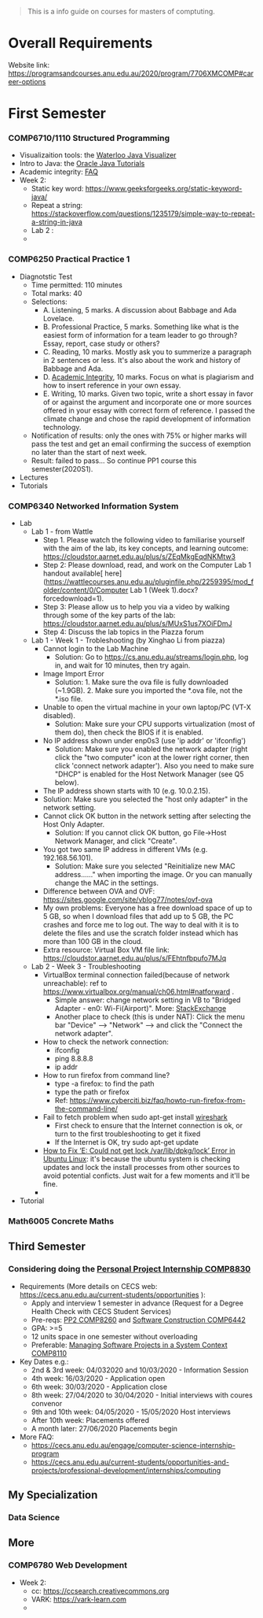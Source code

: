 > This is a info guide on courses for masters of comptuting.

# Overall Requirements

Website link: https://programsandcourses.anu.edu.au/2020/program/7706XMCOMP#career-options



# First Semester

### COMP6710/1110 Structured Programming

- Visualizaition tools: the [Waterloo Java Visualizer](https://cscircles.cemc.uwaterloo.ca/java_visualize/)
- Intro to Java: the [Oracle Java Tutorials](https://docs.oracle.com/javase/tutorial/)
- Academic integrity: [FAQ](https://cs.anu.edu.au/courses/comp1720/resources/faq/#statement-of-originality)
- Week 2:
  - Static key word: https://www.geeksforgeeks.org/static-keyword-java/
  - Repeat a string: https://stackoverflow.com/questions/1235179/simple-way-to-repeat-a-string-in-java
  - Lab 2 : 
  - 

### COMP6250 Practical Practice 1

- Diagnotstic Test
  - Time permitted: 110 minutes
  - Total marks: 40
  - Selections:
    - A. Listening, 5 marks. A discussion about Babbage and Ada Lovelace.
    - B. Professional Practice, 5 marks. Something like what is the easiest form of information for a team leader to go through? Essay, report, case study or others?
    - C. Reading, 10 marks. Mostly ask you to summerize a paragraph in 2 sentences or less. It's also about the work and history of Babbage and Ada.
    - D. [Academic Integrity](https://www.anu.edu.au/students/academic-skills/academic-integrity), 10 marks. Focus on what is plagiarism and how to insert reference in your own essay.
    - E. Writing, 10 marks. Given two topic, write a short essay in favor of or against the argument and incorporate one or more sources offered in your essay with correct form of reference. I passed the climate change and chose the rapid development of information technology.
  - Notification of results: only the ones with 75% or higher marks will pass the test and get an email confirming the success of exemption no later than the start of next week.
  - Result: failed to pass... So continue PP1 course this semester(2020S1).
- Lectures
- Tutorials

### COMP6340 Networked Information System

- Lab
  - Lab 1 - from Wattle
    - Step 1. Please watch the following video to familiarise yourself with the aim of the lab, its key concepts, and learning outcome: https://cloudstor.aarnet.edu.au/plus/s/ZEqMkgEqdNKMtw3
    - Step 2: Please download, read, and work on the Computer Lab 1 handout available[ here](https://wattlecourses.anu.edu.au/pluginfile.php/2259395/mod_folder/content/0/Computer Lab 1 (Week 1).docx?forcedownload=1). 
    - Step 3: Please allow us to help you via a video by walking through some of the key parts of the lab: https://cloudstor.aarnet.edu.au/plus/s/MUxS1us7XOiFDmJ
    - Step 4: Discuss the lab topics in the Piazza forum
  - Lab 1 - Week 1 - Trobleshooting (by Xinghao Li from piazza)
    - Cannot login to the Lab Machine
      - Solution: Go to https://cs.anu.edu.au/streams/login.php, log in, and wait for 10 minutes, then try again.
    - Image Import Error
      - Solution: 1. Make sure the ova file is fully downloaded (~1.9GB). 2. Make sure you imported the *.ova file, not the *.iso file.
    - Unable to open the virtual machine in your own laptop/PC (VT-X disabled).
      - Solution: Make sure your CPU supports virtualization (most of them do), then check the BIOS if it is enabled.
    - No IP address shown under enp0s3 (use 'ip addr' or 'ifconfig')
      - Solution: Make sure you enabled the network adapter (right click the "two computer" icon at the lower right corner, then click 'connect network adapter'). Also you need to make sure "DHCP" is enabled for the Host Network Manager (see Q5 below).
    -  The IP address shown starts with 10 (e.g. 10.0.2.15).
      - Solution: Make sure you selected the "host only adapter" in the network setting.
    - Cannot click OK button in the network setting after selecting the Host Only Adapter.
      - Solution: If you cannot click OK button, go File->Host Network Manager, and click "Create".
    - You got two same IP address in different VMs (e.g. 192.168.56.101).
      - Solution: Make sure you selected "Reinitialize new MAC address......" when importing the image. Or you can manually change the MAC in the settings.
    - Difference between OVA and OVF: https://sites.google.com/site/vblog77/notes/ovf-ova
    - My own problems: Everyone has a free download space of up to 5 GB, so when I download files that add up to 5 GB, the PC crashes and force me to log out. The way to deal with it is to delete the files and use the scratch folder instead which has more than 100 GB in the cloud.
    - Extra resource: Virtual Box VM file link: https://cloudstor.aarnet.edu.au/plus/s/FEhtnfbpufo7MJq
  - Lab 2 - Week 3 - Troubleshooting
    - VirtualBox terminal connection failed(because of network unreachable): ref to https://www.virtualbox.org/manual/ch06.html#natforward . 
      - Simple answer: change network setting in VB to "Bridged Adapter - en0: Wi-Fi(Airport)". More: [StackExchange](https://askubuntu.com/questions/1028494/network-is-unreachable-error-virtualbox-mininet-ubuntu-image) 
      - Another place to check (this is under NAT): Click the menu bar "Device" --> "Network" --> and click the "Connect the network adapter".
    - How to check the network connection:
      - ifconfig
      - ping 8.8.8.8
      - ip addr
    - How to run firefox from command line?
      - type -a firefox: to find the path
      - type the path or firefox
      - Ref: https://www.cyberciti.biz/faq/howto-run-firefox-from-the-command-line/
    - Fail to fetch problem when sudo apt-get install [wireshark](https://www.wireshark.org/docs/)
      - First check to ensure that the Internet connection is ok, or turn to the first troubleshooting to get it fixed
      - If the Internet is OK, try sudo apt-get update
    - [How to Fix ‘E: Could not get lock /var/lib/dpkg/lock’ Error in Ubuntu Linux](https://itsfoss.com/could-not-get-lock-error/): it's because the ubuntu system is checking updates and lock the install processes from other sources to avoid potential conficts. Just wait for a few moments and it'll be fine.
    - 
- Tutorial

### Math6005 Concrete Maths



## Third Semester

### Considering doing the [Personal Project Internship COMP8830](https://programsandcourses.anu.edu.au/2020/course/COMP8830)

- Requirements (More details on CECS web: https://cecs.anu.edu.au/current-students/opportunities ): 
  - Apply and interview 1 semester in advance (Request for a Degree Health Check with CECS Student Services)
  - Pre-reqs: [PP2 COMP8260](https://programsandcourses.anu.edu.au/2020/course/COMP8260) and [Software Construction COMP6442](https://programsandcourses.anu.edu.au/2020/course/COMP6442)
  - GPA: >=5
  - 12 units space in one semester without overloading
  - Preferable: [Managing Software Projects in a System Context COMP8110](https://programsandcourses.anu.edu.au/2020/course/COMP8110)
- Key Dates e.g.:
  - 2nd & 3rd week: 04/032020 and 10/03/2020 - Information Session
  - 4th week: 16/03/2020 - Application open
  - 6th week: 30/03/2020 - Application close
  - 8th week: 27/04/2020 to 30/04/2020 - Initial interviews with coures convenor
  - 9th and 10th week: 04/05/2020 - 15/05/2020 Host interviews
  - After 10th week: Placements offered
  - A month later: 27/06/2020 Placements begin
- More FAQ:
  -  https://cecs.anu.edu.au/engage/computer-science-internship-program
  - https://cecs.anu.edu.au/current-students/opportunities-and-projects/professional-development/internships/computing

## My Specialization

### Data Science

## More

### COMP6780 Web Development

- Week 2:
  - cc: https://ccsearch.creativecommons.org
  - VARK: https://vark-learn.com
  - 

